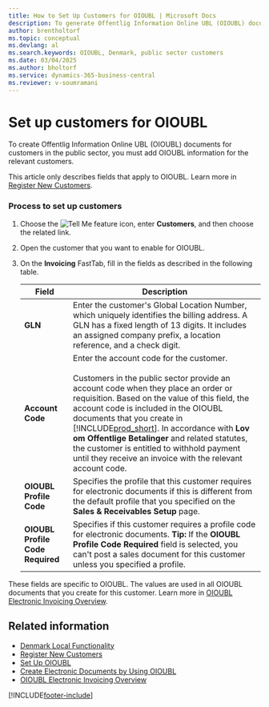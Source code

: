 ```yaml
---
title: How to Set Up Customers for OIOUBL | Microsoft Docs
description: To generate Offentlig Information Online UBL (OIOUBL) documents for public sector customers, it's necessary to include OIOUBL information for the relevant customers.
author: brentholtorf
ms.topic: conceptual
ms.devlang: al
ms.search.keywords: OIOUBL, Denmark, public sector customers
ms.date: 03/04/2025
ms.author: bholtorf
ms.service: dynamics-365-business-central
ms.reviewer: v-soumramani
---
```


# Set up customers for OIOUBL

To create Offentlig Information Online UBL (OIOUBL) documents for customers in the public sector, you must add OIOUBL information for the relevant customers.  

This article only describes fields that apply to OIOUBL. Learn more in [Register New Customers](../../sales-how-register-new-customers.md).  

### Process to set up customers

1. Choose the ![Tell Me feature](../../media/ui-search/search_small.png "Tell me what you want to do") icon, enter **Customers**, and then choose the related link.  
1. Open the customer that you want to enable for OIOUBL.  
1. On the **Invoicing** FastTab, fill in the fields as described in the following table.  

    |Field|Description|  
    |---------------------------------|---------------------------------------|  
    |**GLN**|Enter the customer's Global Location Number, which uniquely identifies the billing address. A GLN has a fixed length of 13 digits. It includes an assigned company prefix, a location reference, and a check digit.|  
    |**Account Code**|Enter the account code for the customer.<br><br/> Customers in the public sector provide an account code when they place an order or requisition. Based on the value of this field, the account code is included in the OIOUBL documents that you create in [!INCLUDE[prod_short](../../includes/prod_short.md)]. In accordance with **Lov om Offentlige Betalinger** and related statutes, the customer is entitled to withhold payment until they receive an invoice with the relevant account code.|  
    |**OIOUBL Profile Code**|Specifies the profile that this customer requires for electronic documents if this is different from the default profile that you specified on the **Sales & Receivables Setup** page.|  
    |**OIOUBL Profile Code Required**|Specifies if this customer requires a profile code for electronic documents. **Tip:**  If the **OIOUBL Profile Code Required** field is selected, you can't post a sales document for this customer unless you specified a profile.|  

 These fields are specific to OIOUBL. The values are used in all OIOUBL documents that you create for this customer. Learn more in [OIOUBL Electronic Invoicing Overview](oioubl-electronic-invoicing-overview.md).  

## Related information

- [Denmark Local Functionality](denmark-local-functionality.md)  
- [Register New Customers](../../sales-how-register-new-customers.md)
- [Set Up OIOUBL](how-to-set-up-oioubl.md)
- [Create Electronic Documents by Using OIOUBL](how-to-create-electronic-documents-by-using-oioubl.md)
- [OIOUBL Electronic Invoicing Overview](oioubl-electronic-invoicing-overview.md)  

[!INCLUDE[footer-include](../../includes/footer-banner.md)]
